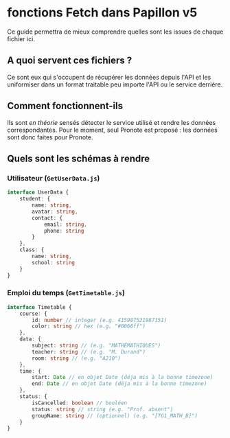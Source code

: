 # fonctions Fetch dans Papillon v5
Ce guide permettra de mieux comprendre quelles sont les issues de chaque fichier ici.

## A quoi servent ces fichiers ?
Ce sont eux qui s'occupent de récupérer les données depuis l'API et les uniformiser dans un format traitable peu importe l'API ou le service derrière.

## Comment fonctionnent-ils
Ils sont *en théorie* sensés détecter le service utilisé et rendre les données correspondantes.
Pour le moment, seul Pronote est proposé : les données sont donc faites pour Pronote.

## Quels sont les schémas à rendre
### Utilisateur (`GetUserData.js`)
``` ts
interface UserData {
    student: {
        name: string,
        avatar: string,
        contact: {
            email: string,
            phone: string
        }
    },
    class: {
        name: string,
        school: string
    }
}
```

### Emploi du temps (`GetTimetable.js`)
``` ts
interface Timetable {
    course: {
        id: number // integer (e.g. 415987521987151)
        color: string // hex (e.g. "#0066ff")
    },
    data: {
        subject: string // (e.g. "MATHÉMATHIQUES")
        teacher: string // (e.g. "M. Durand")
        room: string // (e.g. "A210")
    },
    time: {
        start: Date // en objet Date (déja mis à la bonne timezone)
        end: Date // en objet Date (déja mis à la bonne timezone)
    },
    status: {
        isCancelled: boolean // booléen
        status: string // string (e.g. "Prof. absent")
        groupName: string // (optionnel) (e.g. "[TG1_MATH_B]")
    }
}
```

